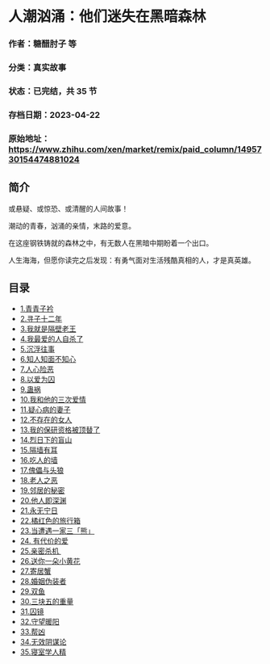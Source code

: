 # 人潮汹涌：他们迷失在黑暗森林

### 作者：糖醋肘子 等

### 分类：真实故事

### 状态：已完结，共 35 节

### 存档日期：2023-04-22

### 原始地址：https://www.zhihu.com/xen/market/remix/paid_column/1495730154474881024


## 简介
或悬疑、或惊恐、或清醒的人间故事！


潮动的青春，汹涌的亲情，末路的爱意。


在这座钢铁铸就的森林之中，有无数人在黑暗中期盼着一个出口。


人生海海，但愿你读完之后发现：有勇气面对生活残酷真相的人，才是真英雄。




## 目录
- [1.青青子衿](1.青青子衿.md)
- [2.寻子十二年](2.寻子十二年.md)
- [3.我就是隔壁老王](3.我就是隔壁老王.md)
- [4.我最爱的人自杀了](4.我最爱的人自杀了.md)
- [5.沉浮往事](5.沉浮往事.md)
- [6.知人知面不知心](6.知人知面不知心.md)
- [7.人心险恶](7.人心险恶.md)
- [8.以爱为囚](8.以爱为囚.md)
- [9.蛊祸](9.蛊祸.md)
- [10.我和他的三次爱情](10.我和他的三次爱情.md)
- [11.疑心病的妻子](11.疑心病的妻子.md)
- [12.不存在的女人](12.不存在的女人.md)
- [13.我的保研资格被顶替了](13.我的保研资格被顶替了.md)
- [14.烈日下的盲山](14.烈日下的盲山.md)
- [15.隔墙有耳](15.隔墙有耳.md)
- [16.吃人的墙](16.吃人的墙.md)
- [17.傀儡与头狼](17.傀儡与头狼.md)
- [18.老人之恶](18.老人之恶.md)
- [19.邻居的秘密](19.邻居的秘密.md)
- [20.他人即深渊](20.他人即深渊.md)
- [21.永无宁日](21.永无宁日.md)
- [22.橘红色的旅行箱](22.橘红色的旅行箱.md)
- [23.当遭遇一家三「熊」](23.当遭遇一家三「熊」.md)
- [24. 有代价的爱](24. 有代价的爱.md)<!-- 2022-05-24 13:36 -->
- [25.亲密杀机 ](25.亲密杀机 .md)<!-- 2022-05-31 12:12 -->
- [26.送你一朵小黄花](26.送你一朵小黄花.md)<!-- 2022-06-02 08:59 -->
- [27.寄居蟹](27.寄居蟹.md)<!-- 2022-06-06 12:33 -->
- [28.婚姻伪装者](28.婚姻伪装者.md)<!-- 2022-06-06 12:33 -->
- [29.双鱼](29.双鱼.md)<!-- 2022-06-13 11:56 -->
- [30.三块五的重量](30.三块五的重量.md)<!-- 2022-06-16 11:30 -->
- [31.囚镜](31.囚镜.md)<!-- 2022-06-20 12:15 -->
- [32.守望暖阳](32.守望暖阳.md)<!-- 2022-06-21 04:06 -->
- [33.帮凶](33.帮凶.md)<!-- 2022-06-23 10:46 -->
- [34.无效阴谋论](34.无效阴谋论.md)<!-- 2022-06-28 04:29 -->
- [35.寝室学人精](35.寝室学人精.md)<!-- 2022-07-07 10:12 -->
